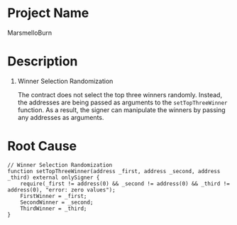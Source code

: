 # Project Name
MarsmelloBurn

# Description
1. Winner Selection Randomization
    
    The contract does not select the top three winners randomly. Instead, the addresses are being passed as arguments to the `setTopThreeWinner` function. As a result, the signer can manipulate the winners by passing any addresses as arguments.

# Root Cause
```solidity
// Winner Selection Randomization
function setTopThreeWinner(address _first, address _second, address _third) external onlySigner {
    require(_first != address(0) && _second != address(0) && _third != address(0), "error: zero values");
    FirstWinner = _first;
    SecondWinner = _second;
    ThirdWinner = _third;
}